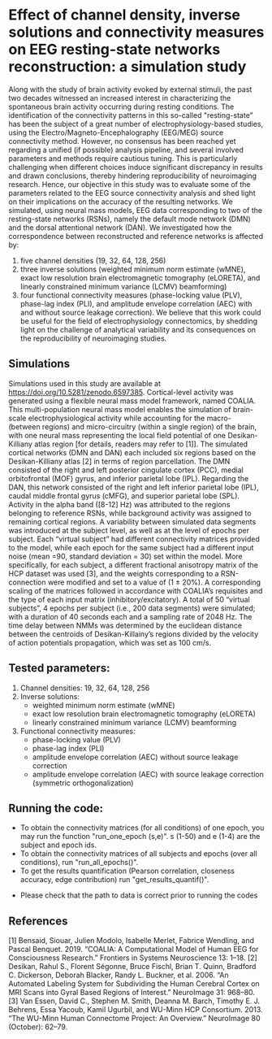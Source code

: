 # Effect of channel density, inverse solutions and connectivity measures on EEG resting-state networks reconstruction: a simulation study
Along with the study of brain activity evoked by external stimuli, the past two decades witnessed an increased interest in characterizing the spontaneous brain activity occurring during resting conditions. The identification of the connectivity patterns in this so-called "resting-state" has been the subject of a great number of electrophysiology-based studies, using the Electro/Magneto-Encephalography (EEG/MEG) source connectivity method. However, no consensus has been reached yet regarding a unified (if possible) analysis pipeline, and several involved parameters and methods require cautious tuning. This is particularly challenging when different choices induce significant discrepancy in results and drawn conclusions, thereby hindering reproducibility of neuroimaging research. Hence, our objective in this study was to evaluate some of the parameters related to the EEG source connectivity analysis and shed light on their implications on the accuracy of the resulting networks. We simulated, using neural mass models, EEG data corresponding to two of the resting-state networks (RSNs), namely the default mode network (DMN) and the dorsal attentional network (DAN). We investigated how the correspondence between reconstructed and reference networks is affected by:
  1) five channel densities (19, 32, 64, 128, 256)
  2) three inverse solutions (weighted minimum norm estimate (wMNE), exact low resolution brain electromagnetic tomography (eLORETA), and linearly constrained minimum        variance (LCMV) beamforming) 
  3) four functional connectivity measures (phase-locking value (PLV), phase-lag index (PLI), and amplitude envelope correlation (AEC) with and without source leakage correction).
We believe that this work could be useful for the field of electrophysiology connectomics, by shedding light on the challenge of analytical variability and its consequences on the reproducibility of neuroimaging studies.

## Simulations
Simulations used in this study are available at https://doi.org/10.5281/zenodo.6597385. 
Cortical-level activity was generated using a flexible neural mass model framework, named COALIA. This multi-population neural mass model enables the simulation of brain-scale electrophysiological activity while accounting for the macro- (between regions) and micro-circuitry (within a single region) of the brain, with one neural mass representing the local field potential of one Desikan-Killiany atlas region [for details, readers may refer to [1]]. The simulated cortical networks (DMN and DAN) each included six regions based on the Desikan-Killiany atlas [2] in terms of region parcellation. The DMN consisted of the right and left posterior cingulate cortex (PCC), medial orbitofrontal (MOF) gyrus, and inferior parietal lobe (IPL). Regarding the DAN, this network consisted of the right and left inferior parietal lobe (IPL), caudal middle frontal gyrus (cMFG), and superior parietal lobe (SPL). Activity in the alpha band ([8-12] Hz) was attributed to the regions belonging to reference RSNs, while background activity was assigned to remaining cortical regions. A variability between simulated data segments was introduced at the subject level, as well as at the level of epochs per subject. Each “virtual subject” had different connectivity matrices provided to the model, while each epoch for the same subject had a different input noise (mean =90, standard deviation = 30)  set within the model. More specifically, for each subject, a different fractional anisotropy matrix of the HCP dataset was used [3], and the weights corresponding to a RSN-connection were modified and set to a value of (1 ± 20%). A corresponding scaling of the matrices followed in accordance with COALIA’s requisites and the type of each input matrix (inhibitory/excitatory). A total of 50 “virtual subjects”, 4 epochs per subject (i.e., 200 data segments) were simulated; with a duration of 40 seconds each and a sampling rate of 2048 Hz. The time delay between NMMs was determined by the euclidean distance between the centroids of Desikan-Killainy’s regions divided by the velocity of action potentials propagation, which was set as 100 cm/s.

## Tested parameters:
  1) Channel densities: 19, 32, 64, 128, 256
  2) Inverse solutions:
      - weighted minimum norm estimate (wMNE)
      - exact low resolution brain electromagnetic tomography (eLORETA)
      - linearly constrained minimum variance (LCMV) beamforming
  4) Functional connectivity measures:
      - phase-locking value (PLV)
      - phase-lag index (PLI)
      - amplitude envelope correlation (AEC) without source leakage correction
      - amplitude envelope correlation (AEC) with source leakage correction (symmetric orthogonalization)

## Running the code:
- To obtain the connectivity matrices (for all conditions) of one epoch, you may run the function "run_one_epoch (s,e)". s (1-50) and e (1-4) are the subject and epoch ids.
- To obtain the connectivity matrices of all subjects and epochs (over all conditions), run "run_all_epochs()".
- To get the results quantification (Pearson correlation, closeness accuracy, edge contribution) run "get_results_quantif()".

* Please check that the path to data is correct prior to running the codes

## References
[1] Bensaid, Siouar, Julien Modolo, Isabelle Merlet, Fabrice Wendling, and Pascal Benquet. 2019. “COALIA: A Computational Model of Human EEG for Consciousness             Research.” Frontiers in Systems Neuroscience 13: 1–18.
[2] Desikan, Rahul S., Florent Ségonne, Bruce Fischl, Brian T. Quinn, Bradford C. Dickerson, Deborah Blacker, Randy L. Buckner, et al. 2006. “An Automated Labeling         System for Subdividing the Human Cerebral Cortex on MRI Scans into Gyral Based Regions of Interest.” NeuroImage 31: 968–80.
[3] Van Essen, David C., Stephen M. Smith, Deanna M. Barch, Timothy E. J. Behrens, Essa Yacoub, Kamil Ugurbil, and WU-Minn HCP Consortium. 2013. “The WU-Minn Human         Connectome Project: An Overview.” NeuroImage 80 (October): 62–79.
